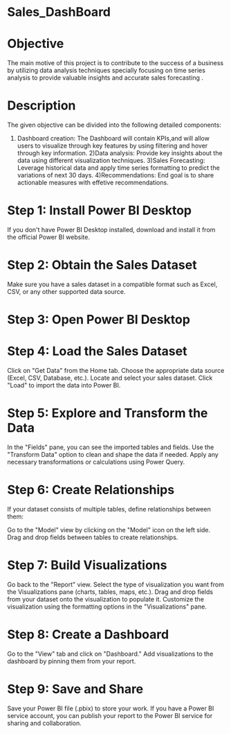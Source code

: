 # Sales_DashBoard
# Objective
The main motive of this project is to contribute to the success of a business by utilizing data analysis techniques specially focusing on time series analysis to provide valuable insights and accurate sales forecasting .

# Description 

The given objective can be divided into the following detailed components:
1) Dashboard creation: The Dashboard will contain KPIs,and will allow users to visualize through key features by using filtering and hover through key information.
2)Data analysis: Provide key insights about the data using different visualization techniques.
3)Sales Forecasting: Leverage historical data and apply time series formatting to predict the variations of next 30 days.
4)Recommendations: End goal is to share actionable measures with effetive recommendations.

# Step 1: Install Power BI Desktop
If you don't have Power BI Desktop installed, download and install it from the official Power BI website.

# Step 2: Obtain the Sales Dataset
Make sure you have a sales dataset in a compatible format such as Excel, CSV, or any other supported data source.

# Step 3: Open Power BI Desktop

# Step 4: Load the Sales Dataset
Click on "Get Data" from the Home tab.
Choose the appropriate data source (Excel, CSV, Database, etc.).
Locate and select your sales dataset.
Click "Load" to import the data into Power BI.

# Step 5: Explore and Transform the Data
In the "Fields" pane, you can see the imported tables and fields.
Use the "Transform Data" option to clean and shape the data if needed.
Apply any necessary transformations or calculations using Power Query.

# Step 6: Create Relationships
If your dataset consists of multiple tables, define relationships between them:

Go to the "Model" view by clicking on the "Model" icon on the left side.
Drag and drop fields between tables to create relationships.

# Step 7: Build Visualizations
Go back to the "Report" view.
Select the type of visualization you want from the Visualizations pane (charts, tables, maps, etc.).
Drag and drop fields from your dataset onto the visualization to populate it.
Customize the visualization using the formatting options in the "Visualizations" pane.

# Step 8: Create a Dashboard 
Go to the "View" tab and click on "Dashboard."
Add visualizations to the dashboard by pinning them from your report.

# Step 9: Save and Share
Save your Power BI file (.pbix) to store your work.
If you have a Power BI service account, you can publish your report to the Power BI service for sharing and collaboration.

